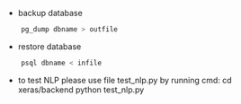 * backup database

```bash
    pg_dump dbname > outfile
```

* restore database

```bash
    psql dbname < infile
```

* to test NLP please use file test_nlp.py by running cmd:
cd xeras/backend
python test_nlp.py